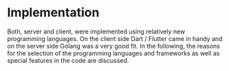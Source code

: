 # Implementation

Both, server and client, were implemented using relatively new programming languages. On the client side Dart / Flutter came in handy and on the server side Golang was a very good fit. 
In the following, the reasons for the selection of the programming languages ​​and frameworks as well as special features in the code are discussed.